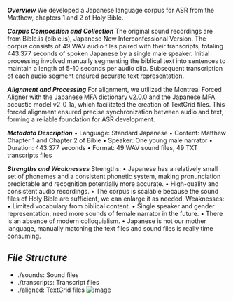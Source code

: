 ***Overview***
We developed a Japanese language corpus for ASR from the Matthew, chapters 1 and 2 of Holy Bible.

***Corpus Composition and Collection***
The original sound recordings are from Bible.is (bible.is), Japanese New Interconfessional Version. The corpus consists of 49 WAV audio files paired with their transcripts, totaling 443.377 seconds of spoken Japanese by a single male speaker. Initial processing involved manually segmenting the biblical text into sentences to maintain a length of 5-10 seconds per audio clip. Subsequent transcription of each audio segment ensured accurate text representation.

***Alignment and Processing***
For alignment, we utilized the Montreal Forced Aligner with the Japanese MFA dictionary v2.0.0 and the Japanese MFA acoustic model v2_0_1a, which facilitated the creation of TextGrid files. This forced alignment ensured precise synchronization between audio and text, forming a reliable foundation for ASR development.

***Metadata Description***
•	Language: Standard Japanese
•	Content: Matthew Chapter 1 and Chapter 2 of Bible
•	Speaker: One young male narrator
•	Duration: 443.377 seconds
•	Format: 49 WAV sound files, 49 TXT transcripts files

***Strengths and Weaknesses***
Strengths:
•	Japanese has a relatively small set of phonemes and a consistent phonetic system, making pronunciation predictable and recognition potentially more accurate. 
•	High-quality and consistent audio recordings.
•	The corpus is scalable because the sound files of Holy Bible are sufficient, we can enlarge it as needed.
Weaknesses:
•	Limited vocabulary from biblical content.
•	Single speaker and gender representation, need more sounds of female narrator in the future.
•	There is an absence of modern colloquialism.
•	Japanese is not our mother language, manually matching the text files and sound files is really time consuming. 

***File Structure***
-
-	./sounds: Sound files 
-	./transcripts: Transcript files
-	./aligned: TextGrid files
![image](https://github.com/yuh2k/Japanese-ASR/assets/48446719/dca71de7-fa4d-41da-ba12-07a45e21c5c2)
